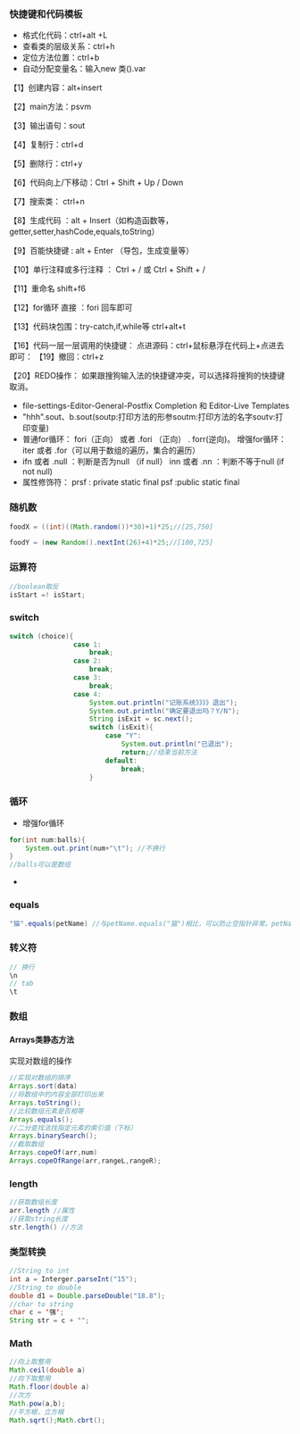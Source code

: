 ### 快捷键和代码模板

- 格式化代码：ctrl+alt +L
- 查看类的层级关系：ctrl+h
- 定位方法位置：ctrl+b
- 自动分配变量名：输入new 类().var 

【1】创建内容：alt+insert

【2】main方法：psvm

【3】输出语句：sout

【4】复制行：ctrl+d

【5】删除行：ctrl+y

【6】代码向上/下移动：Ctrl + Shift + Up / Down

【7】搜索类：  ctrl+n

【8】生成代码  ：alt + Insert（如构造函数等，getter,setter,hashCode,equals,toString）

【9】百能快捷键 : alt + Enter （导包，生成变量等）

【10】单行注释或多行注释 ：  Ctrl + / 或 Ctrl + Shift + /

【11】重命名 shift+f6

【12】for循环  直接 ：fori   回车即可

【13】代码块包围：try-catch,if,while等  ctrl+alt+t

【16】代码一层一层调用的快捷键：
点进源码：ctrl+鼠标悬浮在代码上+点进去即可：
【19】撤回：ctrl+z

【20】REDO操作：
如果跟搜狗输入法的快捷键冲突，可以选择将搜狗的快捷键取消。

- file-settings-Editor-General-Postfix Completion 和 Editor-Live Templates
- "hhh".sout、b.sout(soutp:打印方法的形参soutm:打印方法的名字soutv:打印变量)
- 普通for循环：   fori（正向）   或者   .fori （正向）   . forr(逆向)。 增强for循环：  iter  或者  .for（可以用于数组的遍历，集合的遍历）
- ifn 或者  .null ：判断是否为null  （if null）
  inn 或者 .nn ：判断不等于null   (if not null)
-  属性修饰符：
  prsf : private static final
  psf  :public static final 

### 随机数

```java
foodX = ((int)((Math.random())*30)+1)*25;//[25,750]

foodY = (new Random().nextInt(26)+4)*25;//[100,725]
```

### 运算符

```java
//boolean取反
isStart =! isStart;
```

### switch

```java
switch (choice){
                case 1:
                    break;
                case 2:
                    break;
                case 3:
                    break;
                case 4:
                    System.out.println("记账系统》》》》退出");
                    System.out.println("确定要退出吗？Y/N");
                    String isExit = sc.next();
                    switch (isExit){
                        case "Y":
                            System.out.println("已退出");
                            return;//结束当前方法
                        default:
                            break;
                    }
```

### 循环

- 增强for循环

```java
for(int num:balls){
    System.out.print(num+"\t"); //不换行
}
//balls可以是数组
```

- 

### equals

```java
"猫".equals(petName) //与petName.equals("猫")相比，可以防止空指针异常。petName可能是空的。
```

### 转义符

```java
// 换行
\n
// tab
\t
```

### 数组

#### Arrays类静态方法

实现对数组的操作

```java
//实现对数组的排序
Arrays.sort(data)
//将数组中的内容全部打印出来
Arrays.toString(); 
//比较数组元素是否相等
Arrays.equals();
//二分查找法找指定元素的索引值（下标）
Arrays.binarySearch(); 
//截取数组
Arrays.copeOf(arr,num) 
Arrays.copeOfRange(arr,rangeL,rangeR);
```

### length

```java
//获取数组长度
arr.length //属性
//获取string长度
str.length() //方法
```

### 类型转换

```java
//String to int
int a = Interger.parseInt("15");
//String to double
double d1 = Double.parseDouble("18.8");
//char to string
char c = '强';
String str = c + "";
```

### Math

```java
//向上取整用
Math.ceil(double a)
//向下取整用
Math.floor(double a)
//次方
Math.pow(a,b);
//平方根，立方根
Math.sqrt();Math.cbrt();
```

